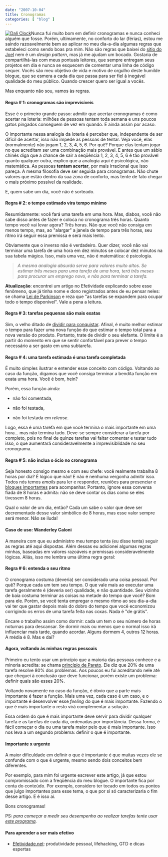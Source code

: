 ```yaml
---
date: "2007-10-04"
title: Cronogramas
categories: [ "blog" ]
---
```

[![Dali Clock](/images/r1DCuSS.jpg)](http://www.caloni.com.br/blog/cronograma/dali-clock)Nunca fui muito bom em definir cronogramas e nunca conheci alguém que fosse. Porém, ultimamente, no conforto do lar (férias), estou me saindo razoavelmente bem ao aplicar no meu dia-a-dia algumas regras que estabeleci como sendo boas pra mim. Não são regras que baixei do [sítio do Joel](http://brazil.joelonsoftware.com/Articles/PainlessSoftwareSchedules.html) nem é um _design pattern_, mas já me ajudam um bocado. Gostaria de compartilhá-las com meus pontuais leitores, que sempre entregam seus projetos em dia e nunca se esquecem de comentar uma linha de código sequer. Vocês são meu objetivo de vida e motivo de orgulho deste humilde blogue, que se esmera a cada dia que passa para ser fiel à inegável qualidade do meu público. Quando crescer quero ser igual a vocês.

Mas enquanto não sou, vamos às regras.

#### Regra # 1: cronogramas são imprevisíveis

Esse é o primeiro grande passo: admitir que acertar cronogramas é como acertar na loteria: milhões de pessoas tentam toda semana e uns poucos gatos pingados conseguem de vez em quando. E ainda assim por acaso.

O importante nessa analogia da loteria é perceber que, independente de ser difícil de acertar, isso não impede as pessoas de tentar. Veja você, elas (normalmente) não jogam 1, 2, 3, 4, 5, 6. Por quê? Porque elas tentam jogar no que acreditam ser uma combinação mais provável. E antes que um sábio chinês diga que a chance de sair a seqüência 1, 2, 3, 4, 5, 6 é tão provável quanto qualquer outra, explico que a analogia aqui é psicológica, não matemática. As pessoas **tentam acertar**, por mais irracional que isso pareça. A mesma filosofia deve ser seguida para cronogramas. Não chute valores que estão dentro da sua zona de conforto, mas tente de fato chegar o mais próximo possível da realidade.

E, quem sabe um dia, você não é sorteado.

#### Regra # 2: o tempo estimado vira tempo mínimo

Resumidamente: você fará uma tarefa em uma hora. Mas, diabos, você não sabe disso antes de fazer e coloca no cronograma três horas. Quanto tempo você vai levar agora? Três horas. Não que você não consiga em menos tempo, mas, ao "alargar" a janela de tempo para três horas, seu ritmo irá seguir essa premissa e será mais lento.

Obviamente que o inverso não é verdadeiro. Quer dizer, você não vai terminar uma tarefa de uma hora em dez minutos se colocar dez minutos na sua tabela mágica. Isso, mais uma vez, não é matemática: é psicologia.

> _A mesma analogia absurda serve para valores muito altos. Se estimar três meses para uma tarefa de uma hora, terá três meses para procurar um emprego novo, e não para terminar a tarefa._

__Atualização__: encontrei um artigo no Efetividade explicando sobre esse fenômeno, que já tinha nome e dono registrados antes de eu pensar neles: se chama [Lei de Parkinson](http://www.efetividade.net/2007/10/29/gerenciamento-de-projetos-cuidado-com-a-lei-de-parkinson/) e reza que "as tarefas se expandem para ocupar todo o tempo disponível". Vale a pena a leitura.

#### Regra # 3: tarefas pequenas são mais exatas

Sim, o velho ditado de [dividir para conquistar](http://en.wikipedia.org/wiki/Divide_and_conquer_algorithm). Afinal, é muito melhor estimar o tempo para fazer uma nova função do que estimar o tempo total para a nova versão do produto. Portanto, trate de dividir o seu elefante. O limite é a partir do momento em que se sentir confortável para prever o tempo necessário a ser gasto em uma subtarefa.

#### Regra # 4: uma tarefa estimada é uma tarefa completada

É muito simples ilustrar e entender esse conceito com código. Voltando ao caso da função, digamos que você consiga terminar a bendita função em exata uma hora. Você é bom, hein?

Porém, essa função ainda:

	
  * não foi comentada,

	
  * não foi testada,

	
  * não foi testada em _release_.

Logo, essa é uma tarefa em que você termina o mais importante em uma hora... mas não termina tudo. Deve-se sempre considerar a tarefa por completo, pois no final de quinze tarefas vai faltar comentar e testar tudo isso, o que aumentará consideravelmente a imprevisiblidade no seu cronograma.

#### Regra # 5: não inclua o ócio no cronograma

Seja honesto consigo mesmo e com seu chefe: você realmente trabalha 8 horas por dia? É lógico que não! E não é nenhuma vergonha admitir isso. Todos nós temos _emails_ para ler e responder, reuniões para presenciar e [bloques importantes](http://www.caloni.com.br/blog) para acompanhar. Portanto, ignore essa conversa fiada de 8 horas e admita: não se deve contar os dias como se eles tivessem 8 horas.

Qual o valor de um dia, então? Cada um sabe o valor que deve ser decrementado desse valor simbólico de 8 horas, mas esse valor sempre será menor. Não se iluda!

#### Caso de uso: Wanderley Caloni

A maneira com que eu administro meu tempo tenta (eu disse tenta) seguir as regras até aqui dispostas. Além dessas eu adicionei algumas regras minhas, baseadas em valores razoáveis e premissas consideravelmente lógicas. Aliás, isso me lembra uma última regra geral:

#### Regra # 6: entenda o seu ritmo

O cronograma costuma (deveria) ser considerado uma coisa pessoal. Por quê? Porque cada um tem seu tempo. O que vale mais ao executar uma tarefa geralmente é (deveria ser) qualidade, e não quantidade. Seu vizinho de baia costuma terminar as coisas na metade do tempo que você? Bom para ele. Porém, se você tenta empregar o mesmo ritmo ao seu dia-a-dia vai ter que gastar depois mais do dobro do tempo que você economizou corrigindo os erros de uma tarefa feita nas coxas. Nada é "de grátis".

Encare o trabalho assim como dormir: cada um tem o seu número de horas noturnas para descansar. Se dormir mais ou menos que o normal isso irá influenciar mais tarde, quando acordar. Alguns dormem 4, outros 12 horas. A média é 8. Mas e daí?

#### Agora, voltando às minhas regras pessoais

Primeiro eu tento usar um princípio que a maioria das pessoas conhece e a minoria acredita: se chama [princípio de Pareto](http://en.wikipedia.org/wiki/Pareto_principle). Ele diz que 20% de uma tarefa resolve 80% dos problemas. Aos poucos eu fui acreditando nele até que cheguei à conclusão que deve funcionar, porém existe um problema: definir quais são esses 20%.

Voltando novamente no caso da função, é óbvio que a parte mais importante é fazer a função. Mais uma vez, cada caso é um caso, e o importante é desenvolver esse _feeling_ do que é mais importante. Fazendo o que é mais importante o resto virá complementar a solução.

Essa ordem do que é mais importante deve servir para dividir qualquer tarefa e as tarefas de cada dia, ordenadas por importância. Dessa forma, é fácil começar o dia ou uma tarefa maior pelo que é mais importante. Isso nos leva a um segundo problema: definir o que é importante.

#### Importante x urgente

A maior dificuldade em definir o que é importante é que muitas vezes ele se confunde com o que é urgente, mesmo sendo dois conceitos bem diferentes.

Por exemplo, para mim foi urgente escrever este artigo, já que estou compromissado com a freqüência do meu blogue. O importante fica por conta do conteúdo. Por exemplo, considero ter tocado em todos os pontos que julgo importantes para esse tema, o que por si só caracterizaria o fim desse artigo. E é isso aí.

Bons cronogramas!

PS: _para começar a medir seu desempenho ao realizar tarefas tente usar [este programa](http://www.caloni.com.br/todolist)._

#### Para aprender a ser mais efetivo

	
  * [Efetividade.net](http://www.efetividade.net): produtividade pessoal, lifehacking, GTD e dicas espertas

